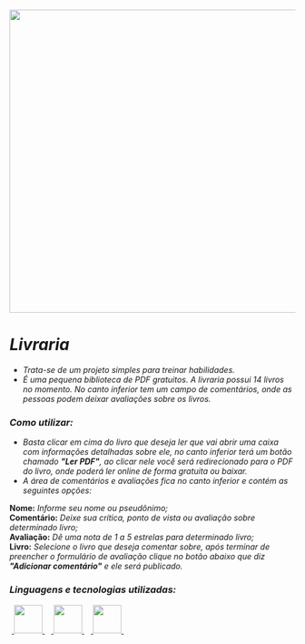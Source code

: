 #### <h1 align="center"><img width='1000' height='533' src="./src/livrariaDaKimzin.gif"/></h1>

# _Livraria_
- _Trata-se de um projeto simples para treinar habilidades._
- _É uma pequena biblioteca de PDF gratuitos. A livraria possui 14 livros no momento. No canto inferior tem um campo de comentários, onde as pessoas podem deixar avaliações sobre os livros._

### _Como utilizar:_
- _Basta clicar em cima do livro que deseja ler que vai abrir uma caixa com informações detalhadas sobre ele, no canto inferior terá um botão chamado **"Ler PDF"**, ao clicar nele você será redirecionado para o PDF do livro, onde poderá ler online de forma gratuita ou baixar._
- _A área de comentários e avaliações fica no canto inferior e contém as seguintes opções:_

<div><b>Nome:</b> <i>Informe seu nome ou pseudônimo; </i></div>
<div> <b>Comentário:</b> <i>Deixe sua crítica, ponto de vista ou avaliação sobre determinado livro; </i></div>
<div> <b>Avaliação:</b> <i>Dê uma nota de 1 a 5 estrelas para determinado livro; </i></div>
<div> <b>Livro:</b> <i>Selecione o livro que deseja comentar sobre, após terminar de preencher o formulário de avaliação clique no botão abaixo que diz <b>"Adicionar comentário"</b> e ele será publicado. </i></div>

### _Linguagens e tecnologias utilizadas:_
<div style="display: inline">
&nbsp;<a href="https://developer.mozilla.org/en-US/docs/Web/JavaScript">
    <img width='50' height='50' src="https://cdn.jsdelivr.net/gh/devicons/devicon/icons/javascript/javascript-original.svg" />
</a>&nbsp;
&nbsp;<a href="https://developer.mozilla.org/en-US/docs/Learn/Getting_started_with_the_web/HTML_basics">
    <img width='50' height='50' src="https://cdn.jsdelivr.net/gh/devicons/devicon/icons/html5/html5-original.svg" />
</a>&nbsp;
&nbsp;<a href="https://developer.mozilla.org/en-US/docs/Web/CSS">
    <img width='50' height='50' src="https://cdn.jsdelivr.net/gh/devicons/devicon/icons/css3/css3-original.svg" /> 
</a>&nbsp;